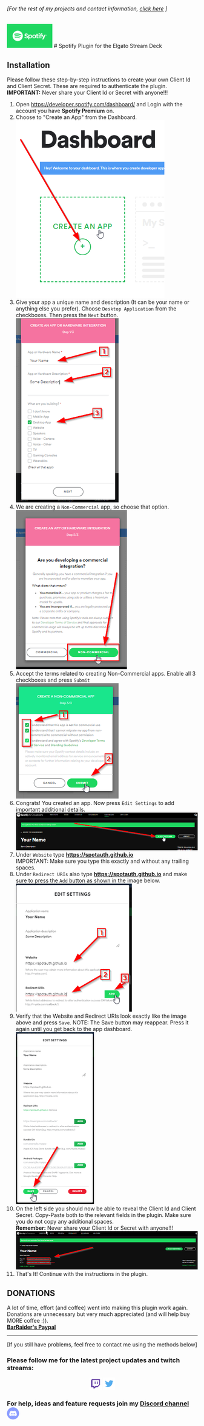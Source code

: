 ###### [For the rest of my projects and contact information, [click here](https://barraider.com) ]

<img src="/images/spotlogo.png" height="63" width="120"/> 
# Spotify Plugin for the Elgato Stream Deck

## Installation
Please follow these step-by-step instructions to create your own Client Id and Client Secret. These are required to authenticate the plugin.  
**IMPORTANT:** Never share your Client Id or Secret with anyone!!!

1. Open <a href="https://developer.spotify.com/dashboard/" target="_blank">https://developer.spotify.com/dashboard/</a> and Login with the account you have **Spotify Premium** on.  
2. Choose to "Create an App" from the Dashboard.  
    <img src="/images/spotauth1.png"/>  
3. Give your app a unique name and description (It can be your name or anything else you prefer). Choose `Desktop Application` from the checkboxes. Then press the `Next` button.  
    <img src="/images/spotauth2.png"/>  
4. We are creating a `Non-Commercial` app, so choose that option.  
    <img src="/images/spotauth3.png"/>  
5. Accept the terms related to creating Non-Commercial apps. Enable all 3 checkboxes and press `Submit`  
    <img src="/images/spotauth4.png"/>  
6. Congrats! You created an app. Now press `Edit Settings` to add important additional details.  
    <img src="/images/spotauth5.png"/>  
7. Under `Website` type **https://spotauth.github.io**  
IMPORTANT: Make sure you type this exactly and without any trailing spaces.
8. Under `Redirect URIs` also type **https://spotauth.github.io** and make sure to press the `Add` button as shown in the image below.  
    <img src="/images/spotauth6.png"/>  
9. Verify that the Website and Redirect URIs look exactly like the  image above and press `Save`. NOTE: The Save button may reappear. Press it again until you get back to the app dashboard.  
    <img src="/images/spotauth7.png"/>  
10. On the left side you should now be able to reveal the Client Id and Client Secret. Copy-Paste both to the relevant fields in the plugin. Make sure you do not copy any additional spaces.  
**Remember:** Never share your Client Id or Secret with anyone!!!  
    <img src="/images/spotauth8.png"/>  
11. That's It! Continue with the instructions in the plugin.  

## **DONATIONS**  
A lot of time, effort (and coffee) went into making this plugin work again. Donations are unnecessary but very much appreciated (and will help buy MORE coffee :)).  
    <b><a href="https://paypal.me/BarRaider">BarRaider's Paypal</a></b>

<hr/>

[If you still have problems, feel free to contact me using the methods below]

### Please follow me for the latest project updates and twitch streams:  
<div align="center">
<a href="https://www.twitch.tv/barraider/" alt="@BarRaider"><img src="/images/twitch.png" height="32" width="32"/></a> 
<a href="https://twitter.com/realBarRaider" alt="@realBarRaider"><img src="/images/brtwit.png" height="32" width="32"/></a> 
</div>

### For help, ideas and feature requests join my [Discord channel](http://discord.barraider.com) <a href="http://discord.barraider.com"><img src="/images/discord.png" class="discord-img" height="32" width="32"></a>

